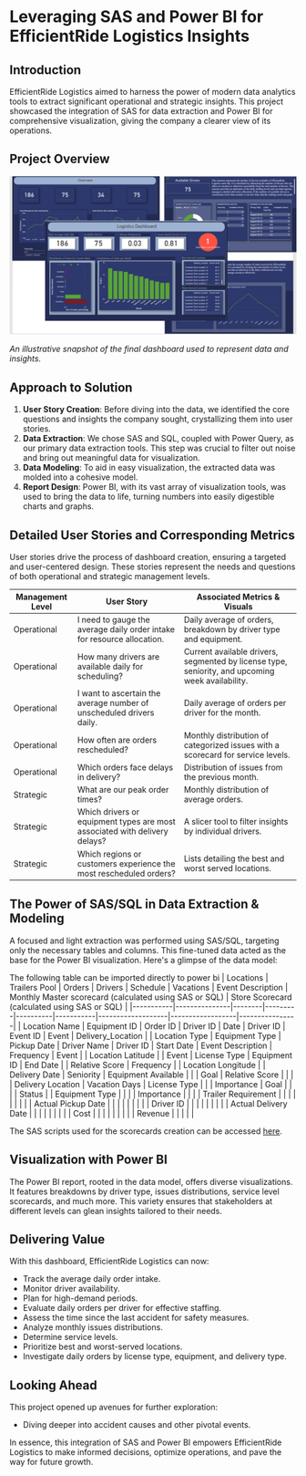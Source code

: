 # Leveraging SAS and Power BI for EfficientRide Logistics Insights

## Introduction

EfficientRide Logistics aimed to harness the power of modern data analytics tools to extract significant operational and strategic insights. This project showcased the integration of SAS for data extraction and Power BI for comprehensive visualization, giving the company a clearer view of its operations.

## Project Overview

![Project Snapshot](https://github.com/anastaseleon/simple-BI-solution-for-distribution-companies/blob/main/BI/png/snapshot.png?raw=true)

*An illustrative snapshot of the final dashboard used to represent data and insights.*

## Approach to Solution

1. **User Story Creation**: Before diving into the data, we identified the core questions and insights the company sought, crystallizing them into user stories.
2. **Data Extraction**: We chose SAS and SQL, coupled with Power Query, as our primary data extraction tools. This step was crucial to filter out noise and bring out meaningful data for visualization.
3. **Data Modeling**: To aid in easy visualization, the extracted data was molded into a cohesive model.
4. **Report Design**: Power BI, with its vast array of visualization tools, was used to bring the data to life, turning numbers into easily digestible charts and graphs.

## Detailed User Stories and Corresponding Metrics

User stories drive the process of dashboard creation, ensuring a targeted and user-centered design. These stories represent the needs and questions of both operational and strategic management levels.

| Management Level | User Story | Associated Metrics & Visuals |
|------------------|------------|-----------------------------|
| Operational      | I need to gauge the average daily order intake for resource allocation. | Daily average of orders, breakdown by driver type and equipment. |
| Operational      | How many drivers are available daily for scheduling? | Current available drivers, segmented by license type, seniority, and upcoming week availability. |
| Operational      | I want to ascertain the average number of unscheduled drivers daily. | Daily average of orders per driver for the month. |
| Operational      | How often are orders rescheduled? | Monthly distribution of categorized issues with a scorecard for service levels. |
| Operational      | Which orders face delays in delivery? | Distribution of issues from the previous month. |
| Strategic        | What are our peak order times? | Monthly distribution of average orders. |
| Strategic        | Which drivers or equipment types are most associated with delivery delays? | A slicer tool to filter insights by individual drivers. |
| Strategic        | Which regions or customers experience the most rescheduled orders? | Lists detailing the best and worst served locations. |

## The Power of SAS/SQL in Data Extraction & Modeling

A focused and light extraction was performed using SAS/SQL, targeting only the necessary tables and columns. This fine-tuned data acted as the base for the Power BI visualization. Here's a glimpse of the data model:


The following table can be imported directly to power bi 
| Locations | Trailers Pool | Orders | Drivers | Schedule | Vacations | Event Description | Monthly Master scorecard (calculated using SAS or SQL) | Store Scorecard (calculated using SAS or SQL) |
|-----------|---------------|--------|---------|----------|-----------|-------------------|------------------|----------------|
| Location Name | Equipment ID | Order ID | Driver ID | Date | Driver ID | Event ID | Event | Delivery_Location |
| Location Type | Equipment Type | Pickup Date | Driver Name | Driver ID | Start Date | Event Description | Frequency | Event |
| Location Latitude |  | Event | License Type | Equipment ID | End Date | | Relative Score | Frequency |
| Location Longitude |  | Delivery Date | Seniority | Equipment Available | | | Goal | Relative Score |
|  |  | Delivery Location | Vacation Days | License Type | | | Importance | Goal |
|  |  | Status |  | Equipment Type | | | | Importance |
|  |  | Trailer Requirement |  | | | | |
|  |  | Actual Pickup Date |  | | | | |
|  |  | Driver ID |  | | | | |
|  |  | Actual Delivery Date |  | | | | |
|  |  | Cost |  | | | | |
|  |  | Revenue |  | | | | 

The SAS scripts used for the scorecards creation can be accessed [here](https://github.com/anastaseleon/simple-BI-solution-for-distribution-companies/tree/2dcc37b1da4182d00b316f42c28c296bc7282e7c/BI/SAS%20codes).

## Visualization with Power BI

The Power BI report, rooted in the data model, offers diverse visualizations. It features breakdowns by driver type, issues distributions, service level scorecards, and much more. This variety ensures that stakeholders at different levels can glean insights tailored to their needs.

## Delivering Value

With this dashboard, EfficientRide Logistics can now:

- Track the average daily order intake.
- Monitor driver availability.
- Plan for high-demand periods.
- Evaluate daily orders per driver for effective staffing.
- Assess the time since the last accident for safety measures.
- Analyze monthly issues distributions.
- Determine service levels.
- Prioritize best and worst-served locations.
- Investigate daily orders by license type, equipment, and delivery type.

## Looking Ahead

This project opened up avenues for further exploration:

- Diving deeper into accident causes and other pivotal events.

In essence, this integration of SAS and Power BI empowers EfficientRide Logistics to make informed decisions, optimize operations, and pave the way for future growth.
